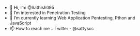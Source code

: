 - 👋 Hi, I’m @Sathish095
- 👀 I’m interested in Penetration Testing
- 🌱 I’m currently learning Web Application Pentesting, Pthon and JavaScript
- 📫 How to reach me .. Twitter - @sattysoc 


